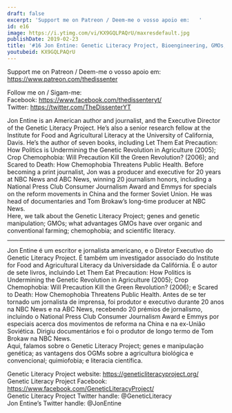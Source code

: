 ```yaml
---
draft: false
excerpt: 'Support me on Patreon / Deem-me o vosso apoio em:   '
id: e16
image: https://i.ytimg.com/vi/KX9GQLPAQrU/maxresdefault.jpg
publishDate: 2019-02-23
title: '#16 Jon Entine: Genetic Literacy Project, Bioengineering, GMOs, Chemophobia'
youtubeid: KX9GQLPAQrU
---
```

Support me on Patreon / Deem-me o vosso apoio em:   
https://www.patreon.com/thedissenter

Follow me on / Sigam-me:  
Facebook: https://www.facebook.com/thedissenteryt/  
Twitter: https://twitter.com/TheDissenterYT

Jon Entine is an American author and journalist, and the Executive Director of the Genetic Literacy Project. He’s also a senior research fellow at the Institute for Food and Agricultural Literacy at the University of California, Davis. He’s the author of seven books, including Let Them Eat Precaution: How Politics is Undermining the Genetic Revolution in Agriculture (2005); Crop Chemophobia: Will Precaution Kill the Green Revolution? (2006); and Scared to Death: How Chemophobia Threatens Public Health. Before becoming a print journalist, Jon was a producer and executive for 20 years at NBC News and ABC News, winning 20 journalism honors, including a National Press Club Consumer Journalism Award and Emmys for specials on the reform movements in China and the former Soviet Union. He was head of documentaries and Tom Brokaw’s long-time producer at NBC News.   
Here, we talk about the Genetic Literacy Project; genes and genetic manipulation; GMOs; what advantages GMOs have over organic and conventional farming; chemophobia; and scientific literacy.

---

Jon Entine é um escritor e jornalista americano, e o Diretor Executivo do Genetic Literacy Project. É também um investigador associado do Institute for Food and Agricultural Literacy da Universidade da Califórnia. É o autor de sete livros, incluindo Let Them Eat Precaution: How Politics is Undermining the Genetic Revolution in Agriculture (2005); Crop Chemophobia: Will Precaution Kill the Green Revolution? (2006); e Scared to Death: How Chemophobia Threatens Public Health. Antes de se ter tornado um jornalista de imprensa, foi produtor e executivo durante 20 anos na NBC News e na ABC News, recebendo 20 prémios de jornalismo, incluindo o National Press Club Consumer Journalism Award e Emmys por especiais acerca dos movimentos de reforma na China e na ex-União Soviética. Dirigiu documentários e foi o produtor de longo termo de Tom Brokaw na NBC News.  
Aqui, falamos sobre o Genetic Literacy Project; genes e manipulação genética; as vantagens dos OGMs sobre a agricultura biológica e convencional; quimiofobia; e literacia científica.

Genetic Literacy Project website: https://geneticliteracyproject.org/  
Genetic Literacy Project Facebook: https://www.facebook.com/GeneticLiteracyProject/  
Genetic Literacy Project Twitter handle: @GeneticLiteracy  
Jon Entine’s Twitter handle: @JonEntine